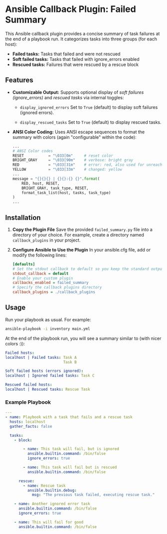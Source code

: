 # Ansible Callback Plugin: Failed Summary

This Ansible callback plugin provides a concise summary of task failures at the end of a playbook run. It categorizes tasks into three groups (for each host):

- **Failed tasks:** Tasks that failed and were not rescued
- **Soft failed tasks:** Tasks that failed with ignore_errors enabled
- **Rescued tasks:** Failures that were rescued by a rescue block

## Features
- **Customizable Output:**
    Supports optional display of *soft failures (ignore_errors)* and *rescued tasks* via internal toggles:
  - `display_ignored_errors`
    Set to `True` (default) to display soft failures (ignored errors).

  - `display_rescued_tasks`
    Set to `True` (default) to display rescued tasks.
- **ANSI Color Coding:**
    Uses ANSI escape sequences to format the summary with colors (again "configurable" within the code):

    ```python
    ...
    # ANSI Color codes
    RESET           = "\033[0m"     # reset color
    BRIGHT_GRAY     = "\033[90m"    # verbose: bright gray
    RED             = "\033[31m"    # error: red, also used for unreachable and diff_remove
    YELLOW          = "\033[33m"    # changed: yellow
    ...
    message = "{}{}{} | {}{}:{} {}".format(
        RED, host, RESET,
        BRIGHT_GRAY, task_type, RESET,
        format_task_list(host, tasks, task_type)
    )
    ...
    ```

## Installation
1. **Copy the Plugin File**
Save the provided `failed_summary.py` file into a directory of your choice. For example, create a directory named `callback_plugins` in your project.

2. **Configure Ansible to Use the Plugin**
    In your ansible.cfg file, add or modify the following lines:

    ```ini
    [defaults]
    # Set the stdout callback to default so you keep the standard output
    stdout_callback = default
    # Enable your custom plugin
    callbacks_enabled = failed_summary
    # Specify the callback plugins directory
    callback_plugins = ./callback_plugins
    ```

## Usage
Run your playbook as usual. For example:

```bash
ansible-playbook -i inventory main.yml
```
At the end of the playbook run, you will see a summary similar to (with nicer colors :)): 
```yaml
Failed hosts:
localhost | Failed tasks: Task A
                          Task B

Soft failed hosts (errors ignored):
localhost | Ignored failed tasks: Task C

Rescued failed hosts:
localhost | Rescued tasks: Rescue Task
```


### Example Playbook
```yaml
---
- name: Playbook with a task that fails and a rescue task
  hosts: localhost
  gather_facts: false

  tasks:
    - block:

        - name: This task will fail, but is ignored
          ansible.builtin.command: /bin/false
          ignore_errors: true

        - name: This task will fail but is rescued
          ansible.builtin.command: /bin/false

      rescue:
        - name: Rescue task
          ansible.builtin.debug:
            msg: "The previous task failed, executing rescue task."

    - name: Another ignored error task
      ansible.builtin.command: /bin/false
      ignore_errors: true

    - name: This will fail for good
      ansible.builtin.command: /bin/false

```


